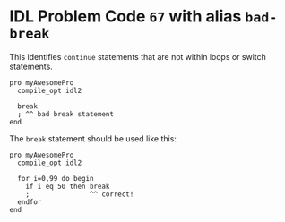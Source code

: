 # IDL Problem Code `67` with alias `bad-break`

This identifies `continue` statements that are not within loops or switch statements.

```idl
pro myAwesomePro
  compile_opt idl2

  break
  ; ^^ bad break statement
end
```

The `break` statement should be used like this:

```idl
pro myAwesomePro
  compile_opt idl2

  for i=0,99 do begin
    if i eq 50 then break
    ;               ^^ correct!
  endfor
end
```
